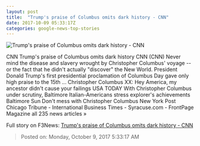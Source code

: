 ```yaml
---
layout: post
title:  "Trump's praise of Columbus omits dark history - CNN"
date: 2017-10-09 05:33:17Z
categories: google-news-top-stories
---
```


![Trump's praise of Columbus omits dark history - CNN](http://i2.cdn.cnn.com/cnnnext/dam/assets/160718110126-trump-obama-split-super-tease.jpg)

CNN Trump's praise of Columbus omits dark history CNN (CNN) Never mind the disease and slavery wrought by Christopher Columbus' voyage -- or the fact that he didn't actually "discover" the New World. President Donald Trump's first presidential proclamation of Columbus Day gave only high praise to the 15th ... Christopher Columbus XX: Hey America, my ancestor didn't cause your failings USA TODAY With Christopher Columbus under scrutiny, Baltimore Italian-Americans stress explorer's achievements Baltimore Sun Don't mess with Christopher Columbus New York Post Chicago Tribune - International Business Times - Syracuse.com - FrontPage Magazine all 235 news articles »


Full story on F3News: [Trump's praise of Columbus omits dark history - CNN](http://www.f3nws.com/n/cXYGQB)

> Posted on: Monday, October 9, 2017 5:33:17 AM
